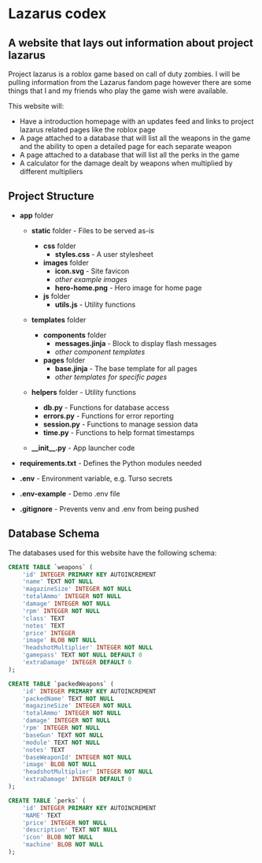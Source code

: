 # Lazarus codex

## A website that lays out information about project lazarus

Project lazarus is a roblox game based on call of duty zombies. I will be pulling information from the Lazarus fandom page however there are some things that I and my friends who play the game wish were available.

This website will:

- Have a introduction homepage with an updates feed and links to project lazarus related pages like the roblox page
- A page attached to a database that will list all the weapons in the game and the ability to open a detailed page for each separate weapon
- A page attached to a database that will list all the perks in the game 
- A calculator for the damage dealt by weapons when multiplied by different multipliers

## Project Structure

- **app** folder

  - **static** folder - Files to be served as-is

    - **css** folder
      - **styles.css** - A user stylesheet
    - **images** folder
      - **icon.svg** - Site favicon
      - _other example images_
      - **hero-home.png** - Hero image for home page
    - **js** folder
      - **utils.js** - Utility functions

  - **templates** folder

    - **components** folder
      - **messages.jinja** - Block to display flash messages
      - _other component templates_
    - **pages** folder
      - **base.jinja** - The base template for all pages
      - _other templates for specific pages_

  - **helpers** folder - Utility functions

    - **db.py** - Functions for database access
    - **errors.py** - Functions for error reporting
    - **session.py** - Functions to manage session data
    - **time.py** - Functions to help format timestamps

  - **\_\_init\_\_.py** - App launcher code

- **requirements.txt** - Defines the Python modules needed

- **.env** - Environment variable, e.g. Turso secrets
- **.env-example** - Demo .env file
- **.gitignore** - Prevents venv and .env from being pushed

## Database Schema

The databases used for this website have the following schema:

```sql
CREATE TABLE `weapons` (
    'id' INTEGER PRIMARY KEY AUTOINCREMENT
    'name' TEXT NOT NULL
    'magazineSize' INTEGER NOT NULL
    'totalAmmo' INTEGER NOT NULL
    'damage' INTEGER NOT NULL
    'rpm' INTEGER NOT NULL
    'class' TEXT
    'notes' TEXT
    'price' INTEGER
    'image' BLOB NOT NULL
    'headshotMultiplier' INTEGER NOT NULL
    'gamepass' TEXT NOT NULL DEFAULT 0
    'extraDamage' INTEGER DEFAULT 0  
);

CREATE TABLE `packedWeapons` (
    'id' INTEGER PRIMARY KEY AUTOINCREMENT
    'packedName' TEXT NOT NULL
    'magazineSize' INTEGER NOT NULL
    'totalAmmo' INTEGER NOT NULL
    'damage' INTEGER NOT NULL
    'rpm' INTEGER NOT NULL
    'baseGun' TEXT NOT NULL
    'module' TEXT NOT NULL
    'notes' TEXT 
    'baseWeaponId' INTEGER NOT NULL
    'image' BLOB NOT NULL
    'headshotMultiplier' INTEGER NOT NULL
    'extraDamage' INTEGER DEFAULT 0
);

CREATE TABLE `perks` (
    'id' INTEGER PRIMARY KEY AUTOINCREMENT
    'NAME' TEXT
    'price' INTEGER NOT NULL
    'description' TEXT NOT NULL
    'icon' BLOB NOT NULL
    'machine' BLOB NOT NULL
);


```


